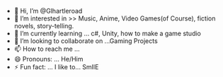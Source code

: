 - 👋 Hi, I’m @Glhartleroad
- 👀 I’m interested in >> Music, Anime, Video Games(of Course), fiction novels, story-telling.
- 🌱 I’m currently learning ... c#, Unity, how to make a game studio
- 💞️ I’m looking to collaborate on ...Gaming Projects 
- 📫 How to reach me ... 
- 😄 Pronouns: ... He/Him
- ⚡ Fun fact: ... I like to... SmIlE

<!---
Glhartleroad/Glhartleroad is a ✨ special ✨ repository because its `README.md` (this file) appears on your GitHub profile.
You can click the Preview link to take a look at your changes.
--->
